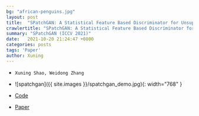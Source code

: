 ```yaml
---
bg: "african-penguins.jpg"
layout: post
title:  "SPatchGAN: A Statistical Feature Based Discriminator for Unsupervised Image-to-Image Translation (ICCV 2021)"
crawlertitle: "SPatchGAN: A Statistical Feature Based Discriminator for Unsupervised Image-to-Image Translation (ICCV 2021)"
summary: "SPatchGAN (ICCV 2021)"
date:   2021-10-20 21:24:47 +0800
categories: posts
tags: 'Paper'
author: Xuning
---
```


- `Xuning Shao, Weidong Zhang`
- ![spatchgan]({{ site.images }}/spatchgan_demo.jpg){: width="768" }

- [Code](https://github.com/NetEase-GameAI/SPatchGAN)

- [Paper](https://arxiv.org/abs/2103.16219)


